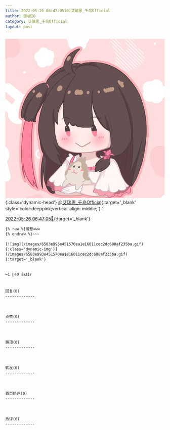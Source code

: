 ```yaml
---
title: 2022-05-26 06:47:05(0)艾瑞思_千鸟Official
author: 御坂IO
category: 艾瑞思_千鸟Official
layout: post
---
```


![img](/images/7e08840c56f251de28bdf766b647bd5fe9a5d50a.jpg){:class='dynamic-head'}
[@艾瑞思_千鸟Official](https://space.bilibili.com/1090010845/dynamic){:target='_blank' style='color:deeppink;vertical-align: middle;'}：

[2022-05-26 06:47:05🔗](https://t.bilibili.com/664347366747275267){:target='_blank'}

~~~
{% raw %}醒惹=w=
{% endraw %}~~~

[![img](/images/6583e993e451570ea1e16011cec2dc688af235ba.gif){:class='dynamic-img'}](/images/6583e993e451570ea1e16011cec2dc688af235ba.gif){:target='_blank'}


↪️1 💬40 👍317


回复(0)
-------------



点赞(0)
-------------



置顶(0)
-------------



转发(0)
-------------



首页热评(0)
-------------



热评(0)
-------------



